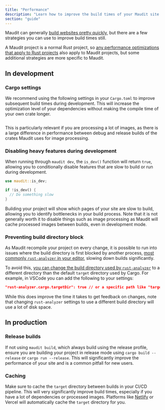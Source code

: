 ```yaml
---
title: "Performance"
description: "Learn how to improve the build times of your Maudit site."
section: "guide"
---
```


Maudit can generally [build websites pretty quickly](https://github.com/bruits/maudit/tree/main/benchmarks), but there are a few strategies you can use to improve build times still.

A Maudit project is a normal Rust project, so [any performance optimizations that apply to Rust projects](https://nnethercote.github.io/perf-book/build-configuration.html#minimizing-compile-times) also apply to Maudit projects, but some additional strategies are more specific to Maudit.

## In development

### Cargo settings

We recommend using the following settings in your `Cargo.toml` to improve subsequent build times during development. This will increase the optimization level of your dependencies without making the compile time of your own crate longer.

```toml

```

This is particularly relevant if you are processing a lot of images, as there is a large difference in performance between debug and release builds of the crates Maudit uses for image processing.

### Disabling heavy features during development

When running through `maudit dev`, the `is_dev()` function will return `true`, allowing you to conditionally disable features that are slow to build or run during development.

```rs
use maudit::is_dev;

if !is_dev() {
  // Do something slow
}
```

Building your project will show which pages of your site are slow to build, allowing you to identify bottlenecks in your build process. Note that it is not generally worth it to disable things such as image processing as Maudit will cache processed images between builds, even in development mode.

### Preventing build directory block

As Maudit recompile your project on every change, it is possible to run into issues where the build directory is first blocked by another process, [most commonly `rust-analyzer` in your editor](https://github.com/rust-lang/rust-analyzer/issues/4616), slowing down builds significantly.

To avoid this, [you can change the build directory used by `rust-analyzer`](https://rust-analyzer.github.io/book/configuration#cargo.targetDir) to a different directory than the default `target` directory used by Cargo. For example, in VSCode you can add the following to your settings:

```json
"rust-analyzer.cargo.targetDir": true // or a specific path like "target-ra"
```

While this does improve the time it takes to get feedback on changes, note that changing `rust-analyzer` settings to use a different build directory will use a lot of disk space.

## In production

### Release builds

If not using `maudit build`, which always build using the release profile, ensure you are building your project in release mode using `cargo build --release` or `cargo run --release`. This will significantly improve the performance of your site and is a common pitfall for new users.

### Caching

Make sure to cache the `target` directory between builds in your CI/CD pipeline. This will very significantly improve build times, especially if you have a lot of dependencies or processed images. Platforms like [Netlify](https://docs.netlify.com/build/configure-builds/manage-dependencies/#rust) or Vercel will automatically cache the `target` directory for you.
